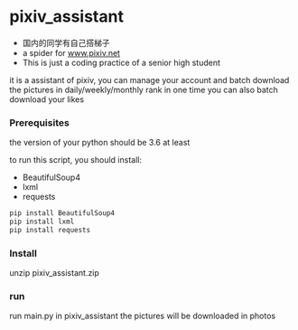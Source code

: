 # pixiv_assistant

- 国内的同学有自己搭梯子
- a spider for www.pixiv.net
- This is just a coding practice of a senior high student

it is a assistant of pixiv, you can manage your account  and batch download the pictures in daily/weekly/monthly rank in  one time
you can also batch download  your likes

### Prerequisites

the version of your python should be 3.6 at least

to run this script, you should install:

- BeautifulSoup4
- lxml
- requests

```bash
pip install BeautifulSoup4
pip install lxml
pip install requests
```

### Install

unzip pixiv_assistant.zip

### run

run main.py in pixiv_assistant
the pictures will be downloaded in photos
